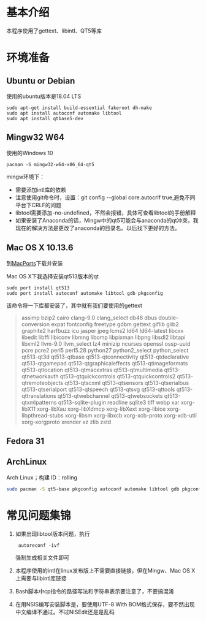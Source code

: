 # 基本介绍

本程序使用了gettext、libintl、QT5等库



# 环境准备

## Ubuntu or Debian

使用的ubuntu版本是18.04 LTS

```
sudo apt-get install build-essential fakeroot dh-make
sudo apt install autoconf automake libtool
sudo apt install qtbase5-dev
```

## Mingw32 W64

使用的Windows 10

```
pacman -S mingw32-w64-x86_64-qt5
```

mingw环境下：
+ 需要添加intl库的依赖
+ 注意使用git命令时，设置：git config --global core.autocrlf true,避免不同平台下CRLF的问题
+ libtool需要添加-no-undefined，不然会报错，具体可查看libtool的手册解释
+ 如果安装了Anaconda的话，Mingw中的qt5可能会与anaconda的qt冲突，我现在的解决方法是更改了anaconda的目录名。以后找下更好的方法。


## Mac OS X 10.13.6

到[MacPorts](https://www.macports.org/install.php)下载并安装

Mac OS X下我选择安装qt513版本的qt

```
sudo port install qt513
sudo port install autoconf automake libtool gdb pkgconfig
```
该命令将一下库都安装了，其中就有我们要使用的gettext
> assimp
 bzip2
 cairo
 clang-9.0
 clang_select
 db48
 dbus
 double-conversion
 expat
 fontconfig
 freetype
 gdbm
 gettext
 giflib
 glib2
 graphite2
 harfbuzz
 icu
 jasper
 jpeg
 lcms2
 ld64
 ld64-latest
 libcxx
 libedit
 libffi
 libiconv
 libmng
 libomp
 libpixman
 libpng
 libsdl2
 libtapi
 libxml2
 llvm-9.0
 llvm_select
 lz4
 minizip
 ncurses
 openssl
 ossp-uuid
 pcre
 pcre2
 perl5
 perl5.28
 python27
 python2_select
 python_select
 qt513-qt3d
 qt513-qtbase
 qt513-qtconnectivity
 qt513-qtdeclarative
 qt513-qtgamepad
 qt513-qtgraphicaleffects
 qt513-qtimageformats
 qt513-qtlocation
 qt513-qtmacextras
 qt513-qtmultimedia
 qt513-qtnetworkauth
 qt513-qtquickcontrols
 qt513-qtquickcontrols2
 qt513-qtremoteobjects
 qt513-qtscxml
 qt513-qtsensors
 qt513-qtserialbus
 qt513-qtserialport
 qt513-qtspeech
 qt513-qtsvg
 qt513-qttools
 qt513-qttranslations
 qt513-qtwebchannel
 qt513-qtwebsockets
 qt513-qtxmlpatterns
 qt513-sqlite-plugin
 readline
 sqlite3
 tiff
 webp
 xar
 xorg-libX11
 xorg-libXau
 xorg-libXdmcp
 xorg-libXext
 xorg-libice
 xorg-libpthread-stubs
 xorg-libsm
 xorg-libxcb
 xorg-xcb-proto
 xorg-xcb-util
 xorg-xorgproto
 xrender
 xz
 zlib
 zstd



## Fedora 31



## ArchLinux

Arch Linux；构建 ID：rolling

```bash
sudo pacman -S qt5-base pkgconfig autoconf automake libtool gdb pkgconfig		
```



# 常见问题集锦

1. 如果出现libtool版本问题，执行

   ```
    autoreconf -ivf 
   ```

   强制生成相关文件即可

2. 本程序使用的intl在linux发布版上不需要直接链接，但在Mingw、Mac OS X上需要与libintl库链接

3. Bash脚本中cp指令的路径写法和字符串表示要注意了，不要搞混淆
4. 在用NSIS编写安装脚本是，要使用UTF-8 With BOM格式保存，要不然出现中文编译不通过。不过NISEdit还是是乱码